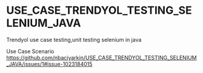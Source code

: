 # USE_CASE_TRENDYOL_TESTING_SELENIUM_JAVA
Trendyol use case testing,unit testing selenium in java 

Use Case Scenario
https://github.com/nbaciyarkin/USE_CASE_TRENDYOL_TESTING_SELENIUM_JAVA/issues/1#issue-1023184015
